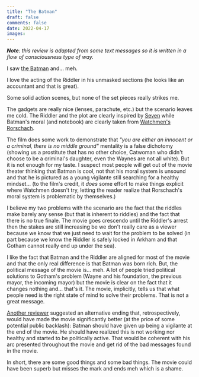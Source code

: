 ```yaml
---
title: "The Batman"
draft: false
comments: false
date: 2022-04-17
images:
---
```


***Note**: this review is adapted from some text messages so it is written in a flow of consciousness type of way.*

I saw [the Batman](https://en.wikipedia.org/wiki/The_Batman_(film)) and... meh.

I love the acting of the Riddler in his unmasked sections (he looks like an accountant and that is great).

Some solid action scenes, but none of the set pieces really strikes me.

The gadgets are really nice (lenses, parachute, etc.) but the scenario leaves me cold.
The Riddler and the plot are clearly inspired by [Seven](https://en.wikipedia.org/wiki/Seven_(1995_film)) while Batman's moral (and notebook) are clearly taken from [Watchmen's Rorschach](https://en.wikipedia.org/wiki/Rorschach_(character)).

The film does some work to demonstrate that *"you are either an innocent or a criminal, there is no middle ground"* mentality is a false dichotomy (showing us a prostitute that has no other choice, Catwoman who didn't choose to be a criminal's daughter, even the Waynes are not all white).
But it is not enough for my taste. I suspect most people will get out of the movie theater thinking that Batman is cool, not that his moral system is unsound and that he is pictured as a young vigilante still searching for a healthy mindset... (to the film's credit, it *does* some effort to make things explicit where Watchmen doesn't try, letting the reader realize that Rorschach's moral system is problematic by themselves.)

I believe my two problems with the scenario are the fact that the riddles make barely any sense (but that is inherent to riddles) and the fact that there is no true finale.
The movie goes crescendo until the Riddler's arrest then the stakes are still increasing be we don't really care as a viewer because we know that we just need to wait for the problem to be solved (in part because we know the Riddler is safely locked in Arkham and that Gotham cannot really end up under the sea).

I like the fact that Batman and the Riddler are aligned for most of the movie and that the only real difference is that Batman was born rich.
But, the political message of the movie is... meh.
A lot of people tried political solutions to Gotham's problem (Wayne and his foundation, the previous mayor, the incoming mayor) but the movie is clear on the fact that it changes nothing and... that's it.
The movie, implicitly, tells us that what people need is the right state of mind to solve their problems. That is not a great message.

[Another reviewer](https://youtu.be/qx4TPuuFfxg) suggested an alternative ending that, retrospectively, would have made the movie significantly better (at the price of some potential public backlash): Batman should have given up being a vigilante at the end of the movie.
He should have realized this is not working nor healthy and started to be politically active.
That would be coherent with his arc presented throughout the movie and get rid of the bad messages found in the movie.

In short, there are some good things and some bad things. The movie could have been superb but misses the mark and ends meh which is a shame.
